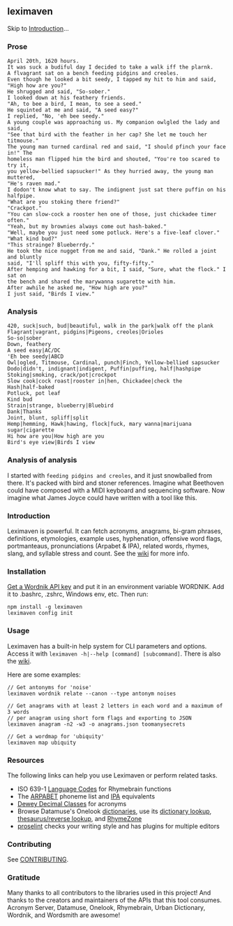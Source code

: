 ## leximaven

Skip to [Introduction](#introduction)...

### Prose

```
April 20th, 1620 hours.
It was suck a budiful day I decided to take a walk iff the plarnk.
A flvagrant sat on a bench feeding pidgins and creoles.
Even though he looked a bit seedy, I tapped my hit to him and said,
"High how are you?"
He shrugged and said, "So-sober."
I looked down at his feathery friends.
"Ah, to bee a bird, I mean, to see a seed."
He squinted at me and said, "A seed easy?"
I replied, "No, 'eh bee seedy."
A young couple was approaching us. My companion owlgled the lady and said,
"See that bird with the feather in her cap? She let me touch her titmouse."
The young man turned cardinal red and said, "I should pfinch your face in!" The
homeless man flipped him the bird and shouted, "You're too scared to try it,
you yellow-bellied sapsucker!" As they hurried away, the young man muttered,
"He's raven mad."
I dodon't know what to say. The indignent just sat there puffin on his halfpipe.
"What are you stoking there friend?"
"Crackpot."
"You can slow-cock a rooster hen one of those, just chickadee timer often."
"Yeah, but my brownies always come out hash-baked."
"Well, maybe you just need some potluck. Here's a five-leaf clover."
"What kind bud?"
"This strainge? Blueberrdy."
He took the nice nugget from me and said, "Dank." He rolled a joint and bluntly
said, "I'll spliff this with you, fifty-fifty."
After hemping and hawking for a bit, I said, "Sure, what the flock." I sat on
the bench and shared the marywanna sugarette with him.
After awhile he asked me, "How high are you?"
I just said, "Birds I view."
```

### Analysis

```
420, suck|such, bud|beautiful, walk in the park|walk off the plank
Flagrant|vagrant, pidgins|Pigeons, creoles|Orioles
So-so|sober
Down, feathery
A seed easy|AC/DC
'Eh bee seedy|ABCD
Owl|ogled, Titmouse, Cardinal, punch|Finch, Yellow-bellied sapsucker
Dodo|didn't, indignant|indigent, Puffin|puffing, half|hashpipe
Stoking|smoking, crack/pot|crockpot
Slow cook|cock roast|rooster in|hen, Chickadee|check the
Hash|half-baked
Potluck, pot leaf
Kind bud
Strain|strange, blueberry|Bluebird
Dank|Thanks
Joint, blunt, spliff|split
Hemp|hemming, Hawk|hawing, flock|fuck, mary wanna|marijuana sugar|cigarette
Hi how are you|How high are you
Bird's eye view|Birds I view
```

### Analysis of analysis

I started with `feeding pidgins and creoles`, and it just snowballed from there. It's packed with bird and stoner references. Imagine what Beethoven could have composed with a MIDI keyboard and sequencing software. Now imagine what James Joyce could have written with a tool like this.

### Introduction

Leximaven is powerful. It can fetch acronyms, anagrams, bi-gram phrases, definitions, etymologies, example uses, hyphenation, offensive word flags, portmanteaus, pronunciations (Arpabet & IPA), related words, rhymes, slang, and syllable stress and count. See the [wiki](https://github.com/drawnepicenter/leximaven/wiki) for more info.

### Installation

[Get a Wordnik API key](http://developer.wordnik.com/) and put it in an environment variable WORDNIK. Add it to .bashrc, .zshrc, Windows env, etc.
Then run:

    npm install -g leximaven
    leximaven config init

### Usage

Leximaven has a built-in help system for CLI parameters and options. Access it with `leximaven -h|--help [command] [subcommand]`. There is also the [wiki](https://github.com/drawnepicenter/leximaven/wiki).

Here are some examples:

```
// Get antonyms for 'noise'
leximaven wordnik relate --canon --type antonym noises

// Get anagrams with at least 2 letters in each word and a maximum of 3 words
// per anagram using short form flags and exporting to JSON
leximaven anagram -n2 -w3 -o anagrams.json toomanysecrets

// Get a wordmap for 'ubiquity'
leximaven map ubiquity
```

### Resources

The following links can help you use Leximaven or perform related tasks.

- ISO 639-1 [Language Codes](http://www.loc.gov/standards/iso639-2/php/English_list.php) for Rhymebrain functions
- The [ARPABET](http://en.wikipedia.org/wiki/Arpabet) phoneme list and [IPA](http://en.wikipedia.org/wiki/Help:IPA_for_English) equivalents
- [Dewey Decimal Classes](http://en.wikipedia.org/wiki/List_of_Dewey_Decimal_classes) for acronyms
- Browse Datamuse's Onelook [dictionaries](http://www.onelook.com/?d=all_gen), use its [dictionary lookup](http://www.onelook.com/), [thesaurus/reverse lookup](http://www.onelook.com/thesaurus/), and [RhymeZone](http://www.rhymezone.com/)
- [proselint](https://github.com/amperser/proselint) checks your writing style and has plugins for multiple editors

### Contributing

See [CONTRIBUTING](https://github.com/drawnepicenter/leximaven/blob/master/CONTRIBUTING.md).

### Gratitude

Many thanks to all contributors to the libraries used in this project! And thanks to the creators and maintainers of the APIs that this tool consumes. Acronym Server, Datamuse, Onelook, Rhymebrain, Urban Dictionary, Wordnik, and Wordsmith are awesome!
